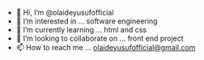 - 👋 Hi, I’m @olaideyusufofficial
- 👀 I’m interested in ... software engineering
- 🌱 I’m currently learning ... html and css
- 💞️ I’m looking to collaborate on ... front end project
- 📫 How to reach me ... olaideyusufofficial@gmail.com

<!---
olaideyusufofficial/olaideyusufofficial is a ✨ special ✨ repository because its `README.md` (this file) appears on your GitHub profile.
You can click the Preview link to take a look at your changes.
--->

